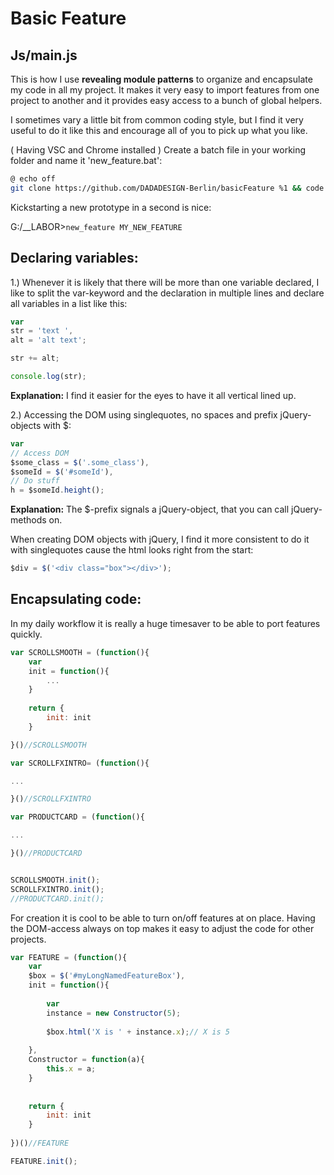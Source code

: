# Basic Feature

## Js/main.js ##

This is how I use **revealing module patterns** to organize and encapsulate my code in all my project.
It makes it very easy to import features from one project to another and it provides easy access to a bunch of global helpers.

I sometimes vary a little bit from common coding style, but I find it very useful to do it like this and encourage all of you to pick up what you like.

( Having VSC and Chrome installed ) Create a batch file in your working folder and name it 'new_feature.bat':
```bash
@ echo off
git clone https://github.com/DADADESIGN-Berlin/basicFeature %1 && code %1 && start chrome %1/index.html
```
Kickstarting a new prototype in a second is nice:

G:/__LABOR>```new_feature MY_NEW_FEATURE```


## Declaring variables:

1.) Whenever it is likely that there will be more than one variable declared, I like to split the var-keyword and the declaration in multiple lines and declare all variables in a list like this:

```javascript
var
str = 'text ',
alt = 'alt text';

str += alt;

console.log(str);
```

**Explanation:**
I find it easier for the eyes to have it all vertical lined up.
 
 
 
 
2.) Accessing the DOM using singlequotes, no spaces and prefix jQuery-objects with $:

```javascript
var
// Access DOM
$some_class = $('.some_class'),
$someId = $('#someId'),
// Do stuff
h = $someId.height();
```

**Explanation:**
The $-prefix signals a jQuery-object, that you can call jQuery-methods on.

When creating DOM objects with jQuery, I find it more consistent to do it with singlequotes cause the html looks right from the start:

```javascript
$div = $('<div class="box"></div>');
```

## Encapsulating code:

In my daily workflow it is really a huge timesaver to be able to port features quickly. 

```javascript
var SCROLLSMOOTH = (function(){
    var 
    init = function(){
        ...
    }    
    
    return {
        init: init
    }    

}()//SCROLLSMOOTH

var SCROLLFXINTRO= (function(){

...

}()//SCROLLFXINTRO

var PRODUCTCARD = (function(){

...

}()//PRODUCTCARD


SCROLLSMOOTH.init();
SCROLLFXINTRO.init();
//PRODUCTCARD.init();

```
For creation it is cool to be able to turn on/off features at on place.
Having the DOM-access always on top makes it easy to adjust the code for other projects. 



```javascript
var FEATURE = (function(){
    var 
    $box = $('#myLongNamedFeatureBox'),
    init = function(){
    
        var 
        instance = new Constructor(5);
        
        $box.html('X is ' + instance.x);// X is 5
        
    },
    Constructor = function(a){
        this.x = a;
    }
    
    
    return {
        init: init
    }
    
})()//FEATURE

FEATURE.init();

```


